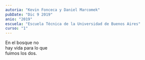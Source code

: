 ```yaml
---
autoria: "Kevin Fonceca y Daniel Marcomek"
pubDate: "Dic 9 2019"
anio: "2019"
escuela: "Escuela Técnica de la Universidad de Buenos Aires"
curso: "1"
---
```

En el bosque no\
hay vida para lo que\
fuimos los dos.